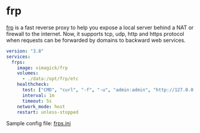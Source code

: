 frp
===

[frp][1] is a fast reverse proxy to help you expose a local server behind a NAT
or firewall to the internet. Now, it supports tcp, udp, http and https protocol
when requests can be forwarded by domains to backward web services.

```yaml
version: "3.8"
services:
  frps:
    image: vimagick/frp
    volumes:
      - ./data:/opt/frp/etc
    healthcheck:
      test: ["CMD", "curl", "-f", "-u", "admin:admin", "http://127.0.0.1:7500/healthz"]
      interval: 1m
      timeout: 5s
    network_mode: host
    restart: unless-stopped
```

Sample config file: [frps.ini][2]

[1]: https://github.com/fatedier/frp
[2]: https://github.com/fatedier/frp/blob/master/conf/frps_full.ini
